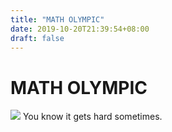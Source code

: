 ```yaml
---
title: "MATH OLYMPIC"
date: 2019-10-20T21:39:54+08:00
draft: false
---
```


# MATH OLYMPIC
![](http://cdn.nemoworks.info/ycao.cc/images/MATH-OLYMPIC.jpg)
You know it gets hard sometimes.